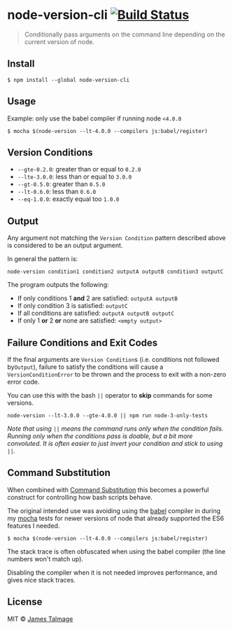 # node-version-cli [![Build Status](https://travis-ci.org/jamestalmage/node-version-cli.svg?branch=master)](https://travis-ci.org/jamestalmage/node-version-cli)

> Conditionally pass arguments on the command line depending on the current version of node.


## Install

```
$ npm install --global node-version-cli
```


## Usage

Example: only use the babel compiler if running node `<4.0.0` 
```
$ mocha $(node-version --lt-4.0.0 --compilers js:babel/register)
```


## Version Conditions

* `--gte-0.2.0`: greater than or equal to `0.2.0`
* `--lte-3.0.0`: less than or equal to `3.0.0`
* `--gt-0.5.0`: greater than `0.5.0`
* `--lt-0.6.0`: less than `0.6.0`
* `--eq-1.0.0`: exactly equal too `1.0.0`


## Output

Any argument not matching the `Version Condition` pattern described above is considered to be an output argument.

In general the pattern is: 

```
node-version condition1 condition2 outputA outputB condition3 outputC
```

The program outputs the following:

* If only conditions 1 **and** 2 are satisfied: `outputA outputB`
* If only condition 3 is satisfied: `outputC`
* If all conditions are satisfied: `outputA outputB outputC`
* If only 1 **or** 2 **or** none are satisfied: `<empty output>`

## Failure Conditions and Exit Codes

If the final arguments are `Version Condition`s (i.e. conditions not followed by`Output`), failure to satisfy the conditions will 
cause a `VersionConditionError` to be thrown and the process to exit with a non-zero error code. 

You can use this with the bash `||` operator to **skip** commands for some versions.

```
node-version --lt-3.0.0 --gte-4.0.0 || npm run node-3-only-tests
```

*Note that using `||` means the command runs only when the condition fails.
 Running only when the conditions pass is doable, but a bit more convoluted.
 It is often easier to just invert your condition and stick to using `||`.*

## Command Substitution

When combined with [Command Substitution](https://www.gnu.org/software/bash/manual/html_node/Command-Substitution.html) this becomes a powerful construct for controlling how bash scripts behave.

The original intended use was avoiding using the [babel](https://babeljs.io/) compiler in during my [mocha](http://mochajs.org/) tests for newer versions of node that already supported the ES6 features I needed.

```
$ mocha $(node-version --lt-4.0.0 --compilers js:babel/register)
```

The stack trace is often obfuscated when using the babel compiler (the line numbers won't match up).

Disabling the compiler when it is not needed improves performance, and gives nice stack traces.


## License

MIT © [James Talmage](http://github.com/jamestalmage)
